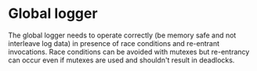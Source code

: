 # Global logger

The global logger needs to operate correctly (be memory safe and not interleave log data) in presence of race conditions and re-entrant invocations.
Race conditions can be avoided with mutexes but re-entrancy can occur even if mutexes are used and shouldn't result in deadlocks.
